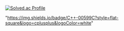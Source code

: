 #

[![Solved.ac Profile](http://mazassumnida.wtf/api/v2/generate_badge?boj=hubram)](https://solved.ac/hubram/)

"https://img.shields.io/badge/C++-00599C?style=flat-square&logo=cplusplus&logoColor=white"

